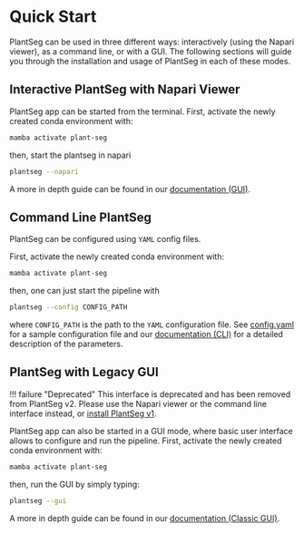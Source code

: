 # Quick Start

PlantSeg can be used in three different ways: interactively (using the Napari viewer), as a command line, or with a GUI. The following sections will guide you through the installation and usage of PlantSeg in each of these modes.

## Interactive PlantSeg with Napari Viewer

PlantSeg app can be started from the terminal.
First, activate the newly created conda environment with:

```bash
mamba activate plant-seg
```

then, start the plantseg in napari

```bash
plantseg --napari
```

A more in depth guide can be found in our [documentation (GUI)](https://hci-unihd.github.io/plant-seg/chapters/plantseg_interactive_napari/).

## Command Line PlantSeg

PlantSeg can be configured using `YAML` config files.

First, activate the newly created conda environment with:

```bash
mamba activate plant-seg
```

then, one can just start the pipeline with

```bash
plantseg --config CONFIG_PATH
```

where `CONFIG_PATH` is the path to the `YAML` configuration file. See [config.yaml](https://github.com/kreshuklab/plant-seg/blob/master/examples/config.yaml) for a sample configuration
file and our [documentation (CLI)](https://hci-unihd.github.io/plant-seg/chapters/plantseg_classic_cli/) for a
detailed description of the parameters.

## PlantSeg with Legacy GUI

!!! failure "Deprecated"
    This interface is deprecated and has been removed from PlantSeg v2. Please use the Napari viewer or the command line interface instead, or [install PlantSeg v1](../plantseg_legacy/installation.md).

PlantSeg app can also be started in a GUI mode, where basic user interface allows to configure and run the pipeline.
First, activate the newly created conda environment with:

```bash
mamba activate plant-seg
```

then, run the GUI by simply typing:

```bash
plantseg --gui
```

A more in depth guide can be found in our [documentation (Classic GUI)](https://hci-unihd.github.io/plant-seg/chapters/plantseg_classic_gui/).
